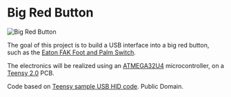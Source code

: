 # Big Red Button

![Big Red Button](http://www.moeller.net/images/content/indu_switchgear/produkte_loesungen/Fak.jpg)


The goal of this project is to build a USB interface into a big red
button, such as the [Eaton FAK Foot and Palm Switch](http://www.moeller.net/en/products_solutions/motor_applications/command/control_circuit_devices/stop_buttons.jsp).

The electronics will be realized using an [ATMEGA32U4](http://www.atmel.com/devices/atmega32u4.aspx) microcontroller, on a [Teensy 2.0](https://www.pjrc.com/teensy/) PCB.

Code based on [Teensy sample USB HID code](https://www.pjrc.com/teensy/usb_keyboard.html). Public Domain.

